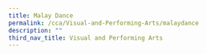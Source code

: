 ```yaml
---
title: Malay Dance
permalink: /cca/Visual-and-Performing-Arts/malaydance
description: ""
third_nav_title: Visual and Performing Arts
---
```

